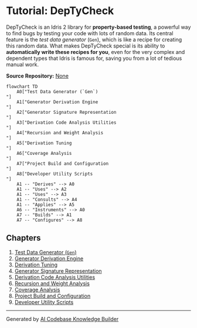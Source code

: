 # Tutorial: DepTyCheck

DepTyCheck is an Idris 2 library for **property-based testing**, a powerful way to find bugs by testing your code with lots of random data. Its central feature is the *test data generator* (`Gen`), which is like a recipe for creating this random data. What makes DepTyCheck special is its ability to **automatically write these recipes for you**, even for the very complex and dependent types that Idris is famous for, saving you from a lot of tedious manual work.


**Source Repository:** [None](None)

```mermaid
flowchart TD
    A0["Test Data Generator (`Gen`)
"]
    A1["Generator Derivation Engine
"]
    A2["Generator Signature Representation
"]
    A3["Derivation Code Analysis Utilities
"]
    A4["Recursion and Weight Analysis
"]
    A5["Derivation Tuning
"]
    A6["Coverage Analysis
"]
    A7["Project Build and Configuration
"]
    A8["Developer Utility Scripts
"]
    A1 -- "Derives" --> A0
    A1 -- "Uses" --> A2
    A1 -- "Uses" --> A3
    A1 -- "Consults" --> A4
    A1 -- "Applies" --> A5
    A6 -- "Instruments" --> A0
    A7 -- "Builds" --> A1
    A7 -- "Configures" --> A8
```

## Chapters

1. [Test Data Generator (`Gen`)
](01_test_data_generator___gen___.md)
2. [Generator Derivation Engine
](02_generator_derivation_engine_.md)
3. [Derivation Tuning
](03_derivation_tuning_.md)
4. [Generator Signature Representation
](04_generator_signature_representation_.md)
5. [Derivation Code Analysis Utilities
](05_derivation_code_analysis_utilities_.md)
6. [Recursion and Weight Analysis
](06_recursion_and_weight_analysis_.md)
7. [Coverage Analysis
](07_coverage_analysis_.md)
8. [Project Build and Configuration
](08_project_build_and_configuration_.md)
9. [Developer Utility Scripts
](09_developer_utility_scripts_.md)


---

Generated by [AI Codebase Knowledge Builder](https://github.com/The-Pocket/Tutorial-Codebase-Knowledge)